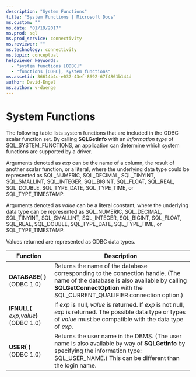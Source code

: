 ```yaml
---
description: "System Functions"
title: "System Functions | Microsoft Docs"
ms.custom: ""
ms.date: "01/19/2017"
ms.prod: sql
ms.prod_service: connectivity
ms.reviewer: ""
ms.technology: connectivity
ms.topic: conceptual
helpviewer_keywords: 
  - "system functions [ODBC]"
  - "functions [ODBC], system functions"
ms.assetid: 36614b4c-e037-43ef-8692-67f4861b144d
author: David-Engel
ms.author: v-daenge
---
```

# System Functions
The following table lists system functions that are included in the ODBC scalar function set. By calling **SQLGetInfo** with an *information type* of SQL_SYSTEM_FUNCTIONS, an application can determine which system functions are supported by a driver.  
  
 Arguments denoted as *exp* can be the name of a column, the result of another scalar function, or a literal, where the underlying data type could be represented as SQL_NUMERIC, SQL_DECIMAL, SQL_TINYINT, SQL_SMALLINT, SQL_INTEGER, SQL_BIGINT, SQL_FLOAT, SQL_REAL, SQL_DOUBLE, SQL_TYPE_DATE, SQL_TYPE_TIME, or SQL_TYPE_TIMESTAMP.  
  
 Arguments denoted as *value* can be a literal constant, where the underlying data type can be represented as SQL_NUMERIC, SQL_DECIMAL, SQL_TINYINT, SQL_SMALLINT, SQL_INTEGER, SQL_BIGINT, SQL_FLOAT, SQL_REAL, SQL_DOUBLE, SQL_TYPE_DATE, SQL_TYPE_TIME, or SQL_TYPE_TIMESTAMP.  
  
 Values returned are represented as ODBC data types.  
  
|Function|Description|  
|--------------|-----------------|  
|**DATABASE( )**  (ODBC 1.0)|Returns the name of the database corresponding to the connection handle. (The name of the database is also available by calling **SQLGetConnectOption** with the SQL_CURRENT_QUALIFIER connection option.)|  
|**IFNULL(** _exp_,_value_**)**  (ODBC 1.0)|If *exp* is null, *value* is returned. If *exp* is not null, *exp* is returned. The possible data type or types of *value* must be compatible with the data type of *exp*.|  
|**USER( )**  (ODBC 1.0)|Returns the user name in the DBMS. (The user name is also available by way of **SQLGetInfo** by specifying the information type: SQL_USER_NAME.) This can be different than the login name.|
